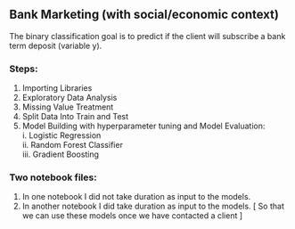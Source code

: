 ## Bank Marketing (with social/economic context)

The binary classification goal is to predict if the client will subscribe a bank term deposit (variable y).


### Steps:

1. Importing Libraries
2. Exploratory Data Analysis
3. Missing Value Treatment
4. Split Data Into Train and Test
5. Model Building with hyperparameter tuning and Model Evaluation:<br>
    i. Logistic Regression <br>
    ii. Random Forest Classifier <br>
    iii. Gradient Boosting <br>


### Two notebook files:
 1.  In one notebook I did not take duration as input to the models.
 2.  In another notebook I did take duration as input to the models. [ So that we can use these models once we have contacted a client ]
